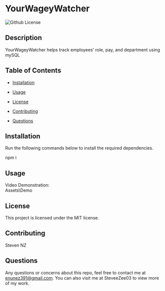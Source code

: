  # YourWageyWatcher
![Github License](https://img.shields.io/badge/license-MIT-blue.svg)

## <b>Description</b>
YourWageyWatcher helps track employees'  role, pay, and department using mySQL
## <b>Table of Contents</b>
* [Installation](#installation)

* [Usage](#usage)

* [License](#license)

* [Contributing](#contributing)

* [Questions](#questions)

## <b>Installation</b>
Run the following commands below to install the required dependencies.  

npm i


## <b>Usage</b>
Video Demonstration: <br>
Assets\Demo

## <b>License</b>
This project is licensed under the MIT license.

## <b>Contributing</b>
Steven NZ

## <b>Questions</b>
Any questions or concerns about this repo, feel free to contact me at enunez391@gmail.com.  You can also visit me at SteveeZee03  to view more of my work.

